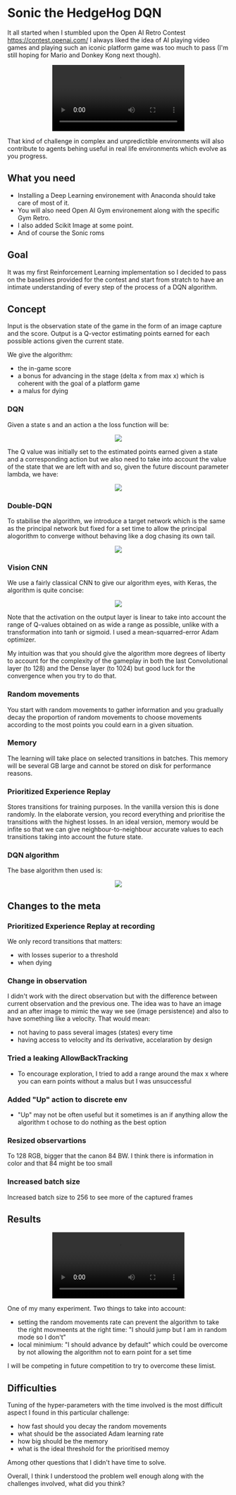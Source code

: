 # Sonic the HedgeHog DQN
It all started when I stumbled upon the Open AI Retro Contest https://contest.openai.com/
I always liked the idea of AI playing video games and playing such an iconic platform game was too much to pass (I'm still hoping for Mario and Donkey Kong next though).

<p align="center"> <video src="human.mp4"/> </p>

That kind of challenge in complex and unpredictible environments will also contribute to agents behing useful in real life environments which evolve as you progress.

## What you need
- Installing a Deep Learning environement with Anaconda should take care of most of it.
- You will also need Open AI Gym environement along with the specific Gym Retro.
- I also added Scikit Image at some point.
- And of course the Sonic roms

## Goal
It was my first Reinforcement Learning implementation so I decided to pass on the baselines provided for the contest and start from stratch to have an intimate understanding of every step of the process of a DQN algorithm.

## Concept
Input is the observation state of the game in the form of an image capture and the score.
Output is a Q-vector estimating points earned for each possible actions given the current state.

We give the algorithm:
- the in-game score
- a bonus for advancing in the stage (delta x from max x) which is coherent with the goal of a platform game
- a malus for dying

### DQN
Given a state s and an action a the loss function will be:
<p align="center"> <img src="Q_loss.png"/> </p>

The Q value was initially set to the estimated points earned given a state and a corresponding action but we also need to take into account the value of the state that we are left with and so, given the future discount parameter lambda, we have:
<p align="center"> <img src="Q_value.png"/> </p>

### Double-DQN
To stabilise the algorithm, we introduce a target network which is the same as the principal network but fixed for a set time to allow the principal alogorithm to converge without behaving like a dog chasing its own tail.
<p align="center"> <img src="double_QN.png"/> </p>

### Vision CNN
We use a fairly classical CNN to give our algorithm eyes, with Keras, the algorithm is quite concise:
<p align="center"> <img src="Q_CNN.png"/> </p>

Note that the activation on the output layer is linear to take into account the range of Q-values obtained on as wide a range as possible, unlike with a transformation into tanh or sigmoid.
I used a mean-squarred-error Adam optimizer.

My intuition was that you should give the algorithm more degrees of liberty to account for the complexity of the gameplay in both the last Convolutional layer (to 128) and the Dense layer (to 1024) but good luck for the convergence when you try to do that.

### Random movements
You start with random movements to gather information and you gradually decay the proportion of random movements to choose movements according to the most points you could earn in a given situation.

### Memory
The learning will take place on selected transitions in batches.
This memory will be several GB large and cannot be stored on disk for performance reasons.

### Prioritized Experience Replay
Stores transitions for training purposes.
In the vanilla version this is done randomly.
In the elaborate version, you record everything and prioritise the transitions with the highest losses.
In an ideal version, memory would be infite so that we can give neighbour-to-neighbour accurate values to each transitions taking into account the future state.

### DQN algorithm
The base algorithm then used is:
<p align="center"> <img src="Q_algorithm.png"/> </p>

## Changes to the meta
### Prioritized Experience Replay at recording
We only record transitions that matters:
- with losses superior to a threshold
- when dying

### Change in observation
I didn't work with the direct observation but with the difference between current observation and the previous one. The idea was to have an image and an after image to mimic the way we see (image persistence) and also to have something like a velocity. 
That would mean:
- not having to pass several images (states) every time
- having access to velocity and its derivative, accelaration by design

### Tried a leaking AllowBackTracking
- To encourage exploration, I tried to add a range around the max x where you can earn points without a malus but I was unsuccessful

### Added "Up" action to discrete env
- "Up" may not be often useful but it sometimes is an if anything allow the algorithm t ochose to do nothing as the best option

### Resized observartions
To 128 RGB, bigger that the canon 84 BW. I think there is information in color and that 84 might be too small

### Increased batch size
Increased batch size to 256 to see more of the captured frames

## Results
<p align="center"> <video src="sonicR9_0.1rand.mp4"/> </p>

One of my many experiment. Two things to take into account:
- setting the random movements rate can prevent the algorithm to take the right movmeents at the right time: "I should jump but I am in random mode so I don't"
-  local minimium: "I should advance by default" which could be overcome by not allowing the algorithm not to earn point for a set time

I will be competing in future competition to try to overcome these limist.

## Difficulties
Tuning of the hyper-parameters with the time involved is the most difficult aspect I found in this particular challenge:
- how fast should you decay the random movements
- what should be the associated Adam learning rate
- how big should be the memory
- what is the ideal threshold for the prioritised memoy

Among other questions that I didn't have time to solve.

Overall, I think I understood the problem well enough along with the challenges involved, what did you think?



